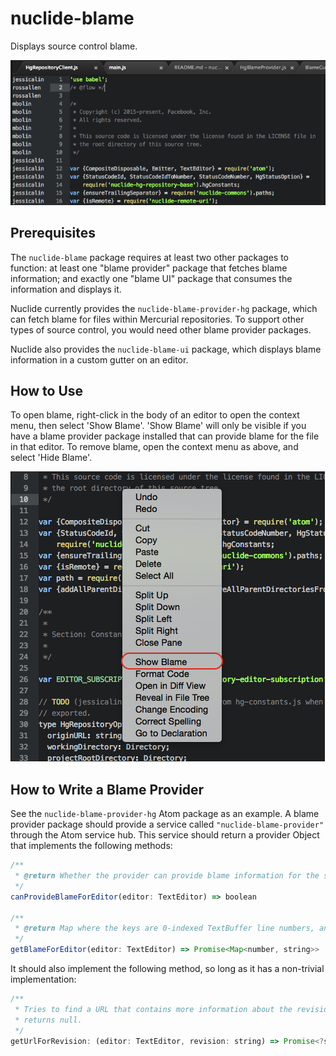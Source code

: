 # nuclide-blame

Displays source control blame.

![Blame Gutter](readme/blameGutter.png)

## Prerequisites

The `nuclide-blame` package requires at least two other packages to function: at
least one "blame provider" package that fetches blame information; and exactly
one "blame UI" package that consumes the information and displays it.

Nuclide currently provides the `nuclide-blame-provider-hg` package, which
can fetch blame for files within Mercurial repositories. To support other types
of source control, you would need other blame provider packages.

Nuclide also provides the `nuclide-blame-ui` package, which displays
blame information in a custom gutter on an editor.

## How to Use

To open blame, right-click in the body of an editor to open the context menu,
then select 'Show Blame'. 'Show Blame' will only be visible if you have a blame
provider package installed that can provide blame for the file in that editor.
To remove blame, open the context menu as above, and select 'Hide Blame'.

![How to Open Blame](readme/showBlame.png)

## How to Write a Blame Provider

See the `nuclide-blame-provider-hg` Atom package as an example. A blame provider
package should provide a service called `"nuclide-blame-provider"` through the Atom
service hub. This service should return a provider Object that implements the
following methods:

```js
/**
 * @return Whether the provider can provide blame information for the specified TextEditor.
 */
canProvideBlameForEditor(editor: TextEditor) => boolean

/**
 * @return Map where the keys are 0-indexed TextBuffer line numbers, and values are blame.
 */
getBlameForEditor(editor: TextEditor) => Promise<Map<number, string>>
```

It should also implement the following method, so long as it has a non-trivial implementation:

```js
/**
 * Tries to find a URL that contains more information about the revision. If no such URL exists,
 * returns null.
 */
getUrlForRevision: (editor: TextEditor, revision: string) => Promise<?string>
```
